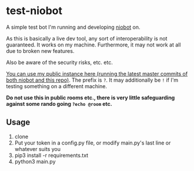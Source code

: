 # test-niobot
A simple test bot I'm running and developing [niobot](https://github.com/EEKIM10/niobot) on.

As this is basically a live dev tool, any sort of interoperability is not guaranteed. It works on my machine.
Furthermore, it may not work at all due to broken new features.

Also be aware of the security risks, etc. etc.

[You can use my public instance here (running the latest master commits of both niobot and this repo)](https://matrix.to/#/@jimmy-bot:nexy7574.co.uk). The prefix is `?`.
It may additionally be `!` if I'm testing something on a different machine.

__Do not use this in public rooms etc., there is very little safeguarding against some rando going `?echo @room` etc.__

## Usage

1. clone
2. Put your token in a config.py file, or modify main.py's last line or whatever suits you
3. pip3 install -r requirements.txt
4. python3 main.py
